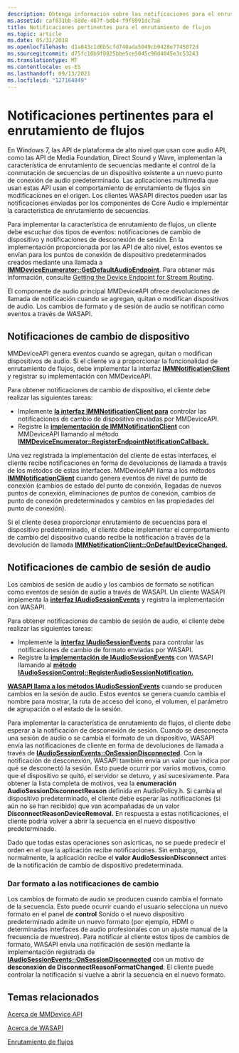 ```yaml
---
description: Obtenga información sobre las notificaciones para el enrutamiento de flujos. Las API implementan el enrutamiento de flujos controlando el cambio de secuencia a un nuevo punto de conexión de audio predeterminado.
ms.assetid: caf831bb-b8de-467f-bdb4-f9f8991dc7a8
title: Notificaciones pertinentes para el enrutamiento de flujos
ms.topic: article
ms.date: 05/31/2018
ms.openlocfilehash: d1a843c1d8b5cfd740ada5049cb9428e7745072d
ms.sourcegitcommit: d75fc10b9f0825bbe5ce5045c90d4045e3c53243
ms.translationtype: MT
ms.contentlocale: es-ES
ms.lasthandoff: 09/13/2021
ms.locfileid: "127164849"
---
```

# <a name="relevant-notifications-for-stream-routing"></a>Notificaciones pertinentes para el enrutamiento de flujos

En Windows 7, las API de plataforma de alto nivel que usan core audio API, como las API de Media Foundation, Direct Sound y Wave, implementan la característica de enrutamiento de secuencias mediante el control de la conmutación de secuencias de un dispositivo existente a un nuevo punto de conexión de audio predeterminado. Las aplicaciones multimedia que usan estas API usan el comportamiento de enrutamiento de flujos sin modificaciones en el origen. Los clientes WASAPI directos pueden usar las notificaciones enviadas por los componentes de Core Audio e implementar la característica de enrutamiento de secuencias.

Para implementar la característica de enrutamiento de flujos, un cliente debe escuchar dos tipos de eventos: notificaciones de cambio de dispositivo y notificaciones de desconexión de sesión. En la implementación proporcionada por las API de alto nivel, estos eventos se envían para los puntos de conexión de dispositivo predeterminados creados mediante una llamada a [**IMMDeviceEnumerator::GetDefaultAudioEndpoint**](/windows/desktop/api/Mmdeviceapi/nf-mmdeviceapi-immdeviceenumerator-getdefaultaudioendpoint). Para obtener más información, consulte [Getting the Device Endpoint for Stream Routing](getting-the-default-device-endpoint-for-stream-routing.md).

El componente de audio principal MMDeviceAPI ofrece devoluciones de llamada de notificación cuando se agregan, quitan o modifican dispositivos de audio. Los cambios de formato y de sesión de audio se notifican como eventos a través de WASAPI.

## <a name="device-change-notifications"></a>Notificaciones de cambio de dispositivo

MMDeviceAPI genera eventos cuando se agregan, quitan o modifican dispositivos de audio. Si el cliente va a proporcionar la funcionalidad de enrutamiento de flujos, debe implementar la interfaz [**IMMNotificationClient**](/windows/desktop/api/Mmdeviceapi/nn-mmdeviceapi-immnotificationclient) y registrar su implementación con MMDeviceAPI.

Para obtener notificaciones de cambio de dispositivo, el cliente debe realizar las siguientes tareas:

-   Implemente [**la interfaz IMMNotificationClient para**](/windows/desktop/api/Mmdeviceapi/nn-mmdeviceapi-immnotificationclient) controlar las notificaciones de cambio de dispositivo enviadas por MMDeviceAPI.
-   Registre la [**implementación de IMMNotificationClient**](/windows/desktop/api/Mmdeviceapi/nn-mmdeviceapi-immnotificationclient) con MMDeviceAPI llamando al método [**IMMDeviceEnumerator::RegisterEndpointNotificationCallback.**](/windows/desktop/api/Mmdeviceapi/nf-mmdeviceapi-immdeviceenumerator-registerendpointnotificationcallback)

Una vez registrada la implementación del cliente de estas interfaces, el cliente recibe notificaciones en forma de devoluciones de llamada a través de los métodos de estas interfaces. MMDeviceAPI llama a los métodos [**IMMNotificationClient**](/windows/desktop/api/Mmdeviceapi/nn-mmdeviceapi-immnotificationclient) cuando genera eventos de nivel de punto de conexión (cambios de estado del punto de conexión, llegadas de nuevos puntos de conexión, eliminaciones de puntos de conexión, cambios de punto de conexión predeterminados y cambios en las propiedades del punto de conexión).

Si el cliente desea proporcionar enrutamiento de secuencias para el dispositivo predeterminado, el cliente debe implementar el comportamiento de cambio del dispositivo cuando recibe la notificación a través de la devolución de llamada [**IMMNotificationClient::OnDefaultDeviceChanged.**](/windows/desktop/api/Mmdeviceapi/nf-mmdeviceapi-immnotificationclient-ondefaultdevicechanged)

## <a name="audio-session-change-notifications"></a>Notificaciones de cambio de sesión de audio

Los cambios de sesión de audio y los cambios de formato se notifican como eventos de sesión de audio a través de WASAPI. Un cliente WASAPI implementa la [**interfaz IAudioSessionEvents**](/windows/desktop/api/Audiopolicy/nn-audiopolicy-iaudiosessionevents) y registra la implementación con WASAPI.

Para obtener notificaciones de cambio de sesión de audio, el cliente debe realizar las siguientes tareas:

-   Implemente la [**interfaz IAudioSessionEvents**](/windows/desktop/api/Audiopolicy/nn-audiopolicy-iaudiosessionevents) para controlar las notificaciones de cambio de formato enviadas por WASAPI.
-   Registre la [**implementación de IAudioSessionEvents**](/windows/desktop/api/Audiopolicy/nn-audiopolicy-iaudiosessionevents) con WASAPI llamando al [**método IAudioSessionControl::RegisterAudioSessionNotification.**](/windows/desktop/api/Audiopolicy/nf-audiopolicy-iaudiosessioncontrol-registeraudiosessionnotification)

[**WASAPI llama a los métodos IAudioSessionEvents**](/windows/desktop/api/Audiopolicy/nn-audiopolicy-iaudiosessionevents) cuando se producen cambios en la sesión de audio. Estos eventos se genera cuando cambia el nombre para mostrar, la ruta de acceso del icono, el volumen, el parámetro de agrupación o el estado de la sesión.

Para implementar la característica de enrutamiento de flujos, el cliente debe esperar a la notificación de desconexión de sesión. Cuando se desconecta una sesión de audio o se cambia el formato de un dispositivo, WASAPI envía las notificaciones de cliente en forma de devoluciones de llamada a través de [**IAudioSessionEvents::OnSessionDisconnected**](/windows/desktop/api/Audiopolicy/nf-audiopolicy-iaudiosessionevents-onsessiondisconnected). Con la notificación de desconexión, WASAPI también envía un valor que indica por qué se desconectó la sesión. Esto puede ocurrir por varios motivos, como que el dispositivo se quitó, el servidor se detuvo, y así sucesivamente. Para obtener la lista completa de motivos, vea la **enumeración AudioSessionDisconnectReason** definida en AudioPolicy.h. Si cambia el dispositivo predeterminado, el cliente debe esperar las notificaciones (si aún no se han recibido) que van acompañadas de un valor **DisconnectReasonDeviceRemoval.** En respuesta a estas notificaciones, el cliente podría volver a abrir la secuencia en el nuevo dispositivo predeterminado.

Dado que todas estas operaciones son asícrticas, no se puede predecir el orden en el que la aplicación recibe notificaciones. Sin embargo, normalmente, la aplicación recibe el **valor AudioSessionDisconnect** antes de la notificación de cambio de dispositivo predeterminada.

### <a name="format-change-notifications"></a>Dar formato a las notificaciones de cambio

Los cambios de formato de audio se producen cuando cambia el formato de la secuencia. Esto puede ocurrir cuando el usuario selecciona un nuevo formato en el panel de **control** Sonido o el nuevo dispositivo predeterminado admite un nuevo formato (por ejemplo, HDMI o determinadas interfaces de audio profesionales con un ajuste manual de la frecuencia de muestreo). Para notificar al cliente estos tipos de cambios de formato, WASAPI envía una notificación de sesión mediante la implementación registrada de [**IAudioSessionEvents::OnSessionDisconnected**](/windows/desktop/api/Audiopolicy/nf-audiopolicy-iaudiosessionevents-onsessiondisconnected) con un motivo de **desconexión de DisconnectReasonFormatChanged**. El cliente puede controlar la notificación si vuelve a abrir la secuencia en el nuevo formato.

## <a name="related-topics"></a>Temas relacionados

<dl> <dt>

[Acerca de MMDevice API](mmdevice-api.md)
</dt> <dt>

[Acerca de WASAPI](wasapi.md)
</dt> <dt>

[Enrutamiento de flujos](stream-routing.md)
</dt> </dl>

 

 



